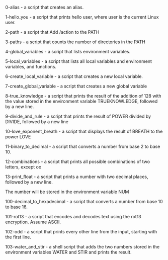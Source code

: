 0-alias - a script that creates an alias.

1-hello_you - a script that prints hello user, where user is the current Linux user.

2-path - a script that Add /action to the PATH

3-paths  - a script that counts the number of directories in the PATH

4-global_variables - a script that lists environment variables.

5-local_variables - a script that lists all local variables and environment variables, and functions.

6-create_local_variable - a script that creates a new local variable.

7-create_global_variable - a script that creates a new global variable

8-true_knowledge - a script that prints the result of the addition of 128 with the value stored in the environment variable TRUEKNOWLEDGE, followed by a new line.

9-divide_and_rule - a script that prints the result of POWER divided by DIVIDE, followed by a new line

10-love_exponent_breath - a script that displays the result of BREATH to the power LOVE

11-binary_to_decimal - a script that converts a number from base 2 to base 10.

12-combinations - a script that prints all possible combinations of two letters, except oo

13-print_float - a script that prints a number with two decimal places, followed by a new line.

The number will be stored in the environment variable NUM

100-decimal_to_hexadecimal - a script that converts a number from base 10 to base 16.

101-rot13 - a script that encodes and decodes text using the rot13 encryption. Assume ASCII.

102-odd - a script that prints every other line from the input, starting with the first line.

103-water_and_stir - a shell script that adds the two numbers stored in the environment variables WATER and STIR and prints the result.
